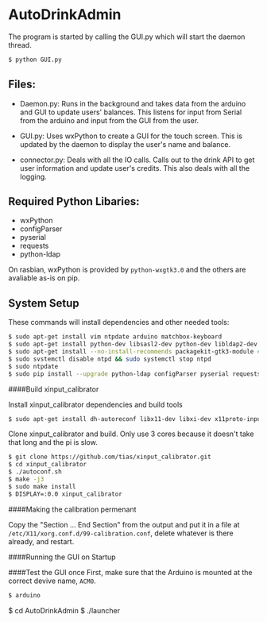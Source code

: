 AutoDrinkAdmin
==============

The program is started by calling the GUI.py which will start the daemon thread.

``` bash
$ python GUI.py
```

## Files:
- Daemon.py: Runs in the background and takes data from the arduino and GUI to update users' 
balances. This listens for input from Serial from the arduino and input from 
the GUI from the user. 

- GUI.py: Uses wxPython to create a GUI for the touch screen. This is updated by the daemon
to display the user's name and balance.

- connector.py:	Deals with all the IO calls. Calls out to the drink API to get user
information and update user's credits. This also deals with all the logging.


## Required Python Libaries:
- wxPython
- configParser
- pyserial 
- requests
- python-ldap

On rasbian, wxPython is provided by `python-wxgtk3.0` and the others are avaliable as-is on pip.

## System Setup

These commands will install dependencies and other needed tools:
``` bash
$ sudo apt-get install vim ntpdate arduino matchbox-keyboard
$ sudo apt-get install python-dev libsasl2-dev python-dev libldap2-dev libssl-dev python-wxgtk3.0 libcanberra-gtk-module
$ sudo apt-get install --no-install-recommends packagekit-gtk3-module #gnome and all of its tools are reccomened 
$ sudo svstemctl disable ntpd && sudo systemctl stop ntpd
$ sudo ntpdate 
$ sudo pip install --upgrade python-ldap configParser pyserial requests
```

####Build xinput_calibrator

Install xinput_calibrator dependencies and build tools
```bash
$ sudo apt-get install dh-autoreconf libx11-dev libxi-dev x11proto-input-dev
```

Clone xinput_calibrator and build. Only use 3 cores because it doesn't take that long and the pi is slow.
```bash
$ git clone https://github.com/tias/xinput_calibrator.git
$ cd xinput_calibrator
$ ./autoconf.sh
$ make -j3 
$ sudo make install
$ DISPLAY=:0.0 xinput_calibrator
```
####Making the calibration permenant

Copy the "Section ... End Section" from the output and put it in a file at `/etc/X11/xorg.conf.d/99-calibration.conf`, delete whatever is there already, and restart.


####Running the GUI on Startup


####Test the GUI once 
First, make sure that the Arduino is mounted at the correct devive name, `ACM0`. 
``` bash
$ arduino
```

$ cd AutoDrinkAdmin
$ ./launcher
```
